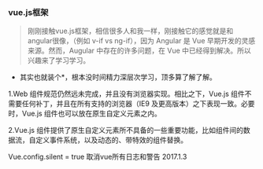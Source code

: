 ### vue.js框架
> 刚刚接触vue.js框架，相信很多人和我一样，刚接触它的感觉就是和angular很像，（例如 v-if vs ng-if），因为 Angular 是 Vue 早期开发的灵感来源。然而，Augular 中存在的许多问题，在 Vue 中已经得到解决。所以兴趣来了学习学习。

* 其实也就装个*，根本没时间精力深层次学习，顶多算了解了解。

1.Web 组件规范仍然远未完成，并且没有浏览器实现。相比之下，Vue.js 组件不需要任何补丁，并且在所有支持的浏览器（IE9 及更高版本）之下表现一致。必要时，Vue.js 组件也可以放在原生自定义元素之内。

2.Vue.js 组件提供了原生自定义元素所不具备的一些重要功能，比如组件间的数据流，自定义事件系统，以及动态的、带特效的组件替换。


Vue.config.silent = true
取消vue所有日志和警告
2017.1.3